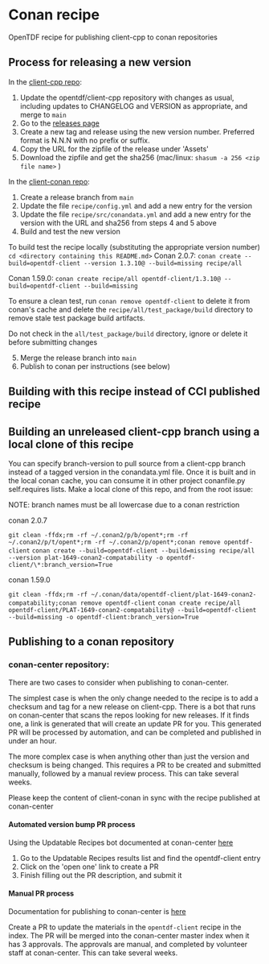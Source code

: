 # Conan recipe
OpenTDF recipe for publishing client-cpp to conan repositories

## Process for releasing a new version

In the [client-cpp repo](https://github.com/opentdf/client-cpp):
1. Update the opentdf/client-cpp repository with changes as usual, including updates to CHANGELOG and VERSION as appropriate, and merge to `main`
2. Go to the [releases page](https://github.com/opentdf/client-cpp/releases)
3. Create a new tag and release using the new version number.  Preferred format is N.N.N with no prefix or suffix.
4. Copy the URL for the zipfile of the release under 'Assets'
5. Download the zipfile and get the sha256 (mac/linux: `shasum -a 256 <zip file name>` )

In the [client-conan repo](https://github.com/opentdf/client-conan):
1. Create a release branch from `main`
2. Update the file `recipe/config.yml` and add a new entry for the version 
3. Update the file `recipe/src/conandata.yml` and add a new entry for the version with the URL and sha256 from steps 4 and 5 above
4. Build and test the new version

To build test the recipe locally (substituting the appropriate version number)
`cd <directory containing this README.md>`
Conan 2.0.7:
`conan create --build=opentdf-client --version 1.3.10@ --build=missing recipe/all`

Conan 1.59.0:
`conan create recipe/all opentdf-client/1.3.10@ --build=opentdf-client --build=missing`

To ensure a clean test, run `conan remove opentdf-client` to delete it from conan's cache and delete the `recipe/all/test_package/build` directory to remove stale test package build artifacts.

Do not check in the `all/test_package/build` directory, ignore or delete it before submitting changes

5. Merge the release branch into `main`
6. Publish to conan per instructions (see below)


## Building with this recipe instead of CCI published recipe

## Building an unreleased client-cpp branch using a local clone of this recipe

You can specify branch-version to pull source from a client-cpp branch instead of a tagged version in the conandata.yml file.  Once it is built and in the local conan cache,
you can consume it in other project conanfile.py self.requires lists.
Make a local clone of this repo, and from the root issue:

NOTE: branch names must be all lowercase due to a conan restriction

conan 2.0.7

`git clean -ffdx;rm -rf ~/.conan2/p/b/opent*;rm -rf ~/.conan2/p/t/opent*;rm -rf ~/.conan2/p/opent*;conan remove opentdf-client`
`conan create --build=opentdf-client --build=missing recipe/all --version plat-1649-conan2-compatability -o opentdf-client/\*:branch_version=True`

conan 1.59.0

`git clean -ffdx;rm -rf ~/.conan/data/opentdf-client/plat-1649-conan2-compatability;conan remove opentdf-client`
`conan create recipe/all opentdf-client/PLAT-1649-conan2-compatability@ --build=opentdf-client --build=missing -o opentdf-client:branch_version=True`

## Publishing to a conan repository

### conan-center repository:
There are two cases to consider when publishing to conan-center.  

The simplest case is when the only change needed to the recipe is to add a checksum and tag for a new release on client-cpp.  There is a bot that runs on conan-center that scans the repos looking for new releases.  If it finds one, a link is generated that will create an update PR for you.  This generated PR will be processed by automation, and can be completed and published in under an hour.

The more complex case is when anything other than just the version and checksum is being changed.  This requires a PR to be created and submitted manually, followed by a manual review process.  This can take several weeks.

Please keep the content of client-conan in sync with the recipe published at conan-center

#### Automated version bump PR process

Using the Updatable Recipes bot documented at conan-center [here](https://github.com/conan-io/conan-center-index/blob/master/docs/community_resources.md)
1. Go to the Updatable Recipes results list and find the opentdf-client entry
2. Click on the 'open one' link to create a PR
3. Finish filling out the PR description, and submit it

#### Manual PR process

Documentation for publishing to conan-center is [here](https://github.com/conan-io/conan-center-index/blob/master/docs/how_to_add_packages.md)

Create a PR to update the materials in the `opentdf-client` recipe in the index.  The PR will be merged into the conan-center master index when it has 3 approvals.  The approvals are manual, and completed by volunteer staff at conan-center.  This can take several weeks.
